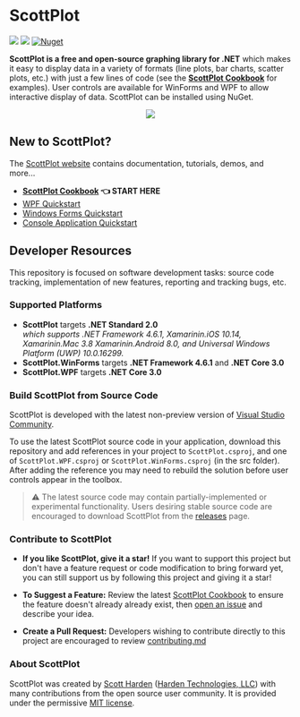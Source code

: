 # ScottPlot

[![](https://img.shields.io/azure-devops/build/swharden/swharden/2?label=Build&logo=azure%20pipelines)](https://dev.azure.com/swharden/swharden/_build/latest?definitionId=2&branchName=master)
[![](https://img.shields.io/nuget/dt/ScottPlot?color=004880&label=Installs&logo=nuget)](https://www.nuget.org/packages/ScottPlot/)
[![Nuget](https://img.shields.io/nuget/v/scottplot?label=NuGet&logo=nuget)](https://www.nuget.org/packages/ScottPlot/)

**ScottPlot is a free and open-source graphing library for .NET** which makes it easy to display data in a variety of formats (line plots, bar charts, scatter plots, etc.) with just a few lines of code (see the **[ScottPlot Cookbook](http://swharden.com/scottplot/cookbook)** for examples). User controls are available for WinForms and WPF to allow interactive display of data. ScottPlot can be installed using NuGet.

<div align='center'>
<img src='dev/nuget/ScottPlot.gif'>
</div>

## New to ScottPlot?

The [ScottPlot website](http://swharden.com/scottplot/) contains documentation, tutorials, demos, and more...

* **[ScottPlot Cookbook](http://swharden.com/scottplot/cookbook.md.html) 👈 START HERE**
* [WPF Quickstart](http://swharden.com/scottplot/quickstart.md.html#wpf-quickstart)
* [Windows Forms Quickstart](http://swharden.com/scottplot/quickstart.md.html#windows-forms-quickstart)
* [Console Application Quickstart](http://swharden.com/scottplot/quickstart.md.html#console-quickstart)


## Developer Resources

This repository is focused on software development tasks: source code tracking, implementation of new features, reporting and tracking bugs, etc.

### Supported Platforms

* **ScottPlot** targets **.NET Standard 2.0**\
_which supports .NET Framework 4.6.1, Xamarinin.iOS 10.14, Xamarinin.Mac 3.8
Xamarinin.Android 8.0, and Universal Windows Platform (UWP) 10.0.16299._
* **ScottPlot.WinForms** targets **.NET Framework 4.6.1** and **.NET Core 3.0**
* **ScottPlot.WPF** targets **.NET Core 3.0**

### Build ScottPlot from Source Code
ScottPlot is developed with the latest non-preview version of [Visual Studio Community](https://visualstudio.microsoft.com/vs/community/).


To use the latest ScottPlot source code in your application, download this repository and add references in your project to `ScottPlot.csproj`, and one of `ScottPlot.WPF.csproj` or `ScottPlot.WinForms.csproj` (in the src folder). After adding the reference you may need to rebuild the solution before user controls appear in the toolbox.

> ⚠️ The latest source code may contain partially-implemented or experimental functionality. Users desiring stable source code are encouraged to download ScottPlot from the [releases](https://github.com/swharden/ScottPlot/releases) page.

### Contribute to ScottPlot

* **If you like ScottPlot, give it a star!** If you want to support this project but don't have a feature request or code modification to bring forward yet, you can still support us by following this project and giving it a star!

* **To Suggest a Feature:** Review the latest [ScottPlot Cookbook]() to ensure the feature doesn't already already exist, then [open an issue](https://github.com/swharden/ScottPlot/issues) and describe your idea.

* **Create a Pull Request:** Developers wishing to contribute directly to this project are encouraged to review [contributing.md](CONTRIBUTING.md)

### About ScottPlot

ScottPlot was created by [Scott Harden](http://www.SWHarden.com/) ([Harden Technologies, LLC](http://tech.swharden.com)) with many contributions from the open source user community. It is provided under the permissive [MIT license](LICENSE).
